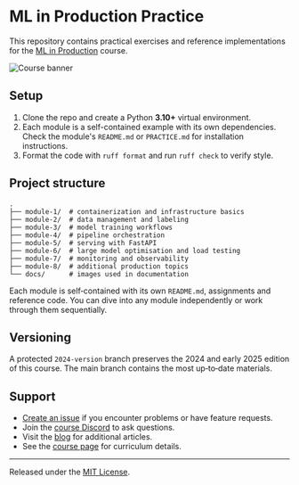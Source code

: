 # ML in Production Practice

This repository contains practical exercises and reference implementations for the [ML in Production](https://edu.kyrylai.com/courses/ml-in-production) course.

![Course banner](./docs/into.jpg)

## Setup

1. Clone the repo and create a Python **3.10+** virtual environment.
2. Each module is a self-contained example with its own dependencies. Check the module's `README.md` or `PRACTICE.md` for installation instructions.
3. Format the code with `ruff format` and run `ruff check` to verify style.

## Project structure

```
.
├── module-1/  # containerization and infrastructure basics
├── module-2/  # data management and labeling
├── module-3/  # model training workflows
├── module-4/  # pipeline orchestration
├── module-5/  # serving with FastAPI
├── module-6/  # large model optimisation and load testing
├── module-7/  # monitoring and observability
├── module-8/  # additional production topics
└── docs/      # images used in documentation
```

Each module is self‑contained with its own `README.md`, assignments and reference code. You can dive into any module independently or work through them sequentially.


## Versioning

A protected `2024-version` branch preserves the 2024 and early 2025 edition of this course. The main branch contains the most up‑to‑date materials.

## Support

- [Create an issue](../../issues) if you encounter problems or have feature requests.
- Join the [course Discord](https://discord.gg/5NF2NAsGEM) to ask questions.
- Visit the [blog](https://kyrylai.com/blog/) for additional articles.
- See the [course page](https://edu.kyrylai.com/courses/ml-in-production) for curriculum details.

---

Released under the [MIT License](LICENSE).

